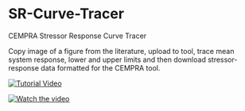 # SR-Curve-Tracer
CEMPRA Stressor Response Curve Tracer

Copy image of a figure from the literature, upload to tool, trace mean system response, lower and upper limits and then download stressor-response data formatted for the CEMPRA tool.

[![Tutorial Video](http://img.youtube.com/vi/WnZtm4USVkU/0.jpg)](http://www.youtube.com/watch?v=WnZtm4USVkU "Tutorial Video - SR Curve Trace")

[![Watch the video](http://img.youtube.com/vi/WnZtm4USVkU/0.jpg)](https://www.youtube.com/watch?v=WnZtm4USVkU "Watch the video")

